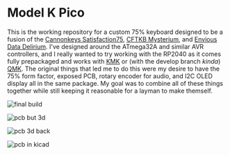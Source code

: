 # Model K Pico
This is the working repository for a custom 75% keyboard designed to be a fusion of the [Cannonkeys Satisfaction75](https://cannonkeys.com/products/gb-satisfaction-75-keyboard-round-2), [CFTKB Mysterium](https://github.com/coseyfannitutti/mysterium), and [Envious Data Delirium](https://github.com/Envious-Data/Env-KB). I've designed around the ATmega32A and similar AVR controllers, and I really wanted to try working with the RP2040 as it comes fully prepackaged and works with [KMK](https://github.com/KMKfw/kmk_firmware) or (with the develop branch *kinda*) [QMK](https://github.com/qmk/qmk_firmware/tree/develop). The original things that led me to do this were my desire to have the 75% form factor, exposed PCB, rotary encoder for audio, and I2C OLED display all in the same package. My goal was to combine all of these things together while still keeping it reasonable for a layman to make themself.

![final build]()

![pcb but 3d](https://i.imgur.com/Os8a2fJ.png)

![pcb 3d back](https://i.imgur.com/0yjpz0L.png)

![pcb in kicad](https://i.imgur.com/imwtyWo.png)
